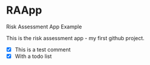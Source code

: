 RAApp
=====

Risk Assessment App Example

This is the risk assessment app - my first github project.
- [x] This is a test comment
- [x] With a todo list

